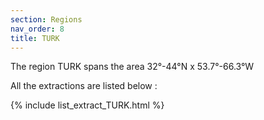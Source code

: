 ```yaml
---
section: Regions
nav_order: 8
title: TURK
---
```


The region TURK spans the area 32°-44°N x 53.7°-66.3°W

All the extractions are listed below :

{% include list_extract_TURK.html %}

